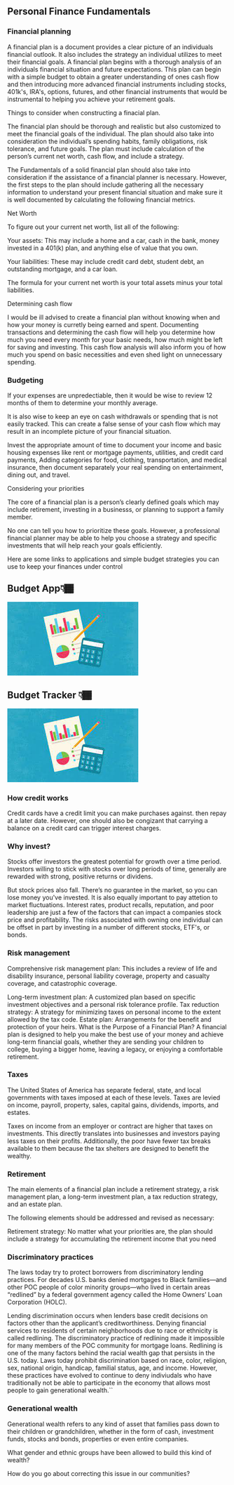 ## Personal Finance Fundamentals

### Financial planning

A financial plan is a document provides a clear picture of an individuals financial outlook. It also includes the strategy an individual utilizes to meet their financial goals. A financial plan begins with a thorough analysis of an individuals financial situation and future expectations. This plan can begin with a simple budget to obtain a greater understanding of ones cash flow and then introducing more advanced financial instruments including stocks, 401k's, IRA's, options, futures, and other financial instruments that would be instrumental to helping you achieve your retirement goals. 

Things to consider when constructing a finacial plan.

The financial plan should be thorough and realistic but also customized to meet the financial goals of the individual. The plan should also take into consideration the individual’s spending habits, family obligations, risk tolerance, and future goals. The plan must include calculation of the person’s current net worth, cash flow, and include a strategy.

The Fundamentals of a solid financial plan should also take into consideration if the assistance of a financial planner is necessary. However, the first steps to the plan should include gathering all the necessary information to understand your present financial situation and make sure it is well documented by calculating the following financial metrics.


Net Worth

To figure out your current net worth, list all of the following:

Your assets: This may include a home and a car, cash in the bank, money invested in a 401(k) plan, and anything else of value that you own.

Your liabilities: These may include credit card debt, student debt, an outstanding mortgage, and a car loan.

The formula for your current net worth is your total assets minus your total liabilities.

Determining cash flow

I would be ill advised to create a financial plan without knowing when and how your money is curretly being earned and spent. Documenting transactions and determining the cash flow will help you determine how much you need every month for your basic needs, how much might be left for saving and investing. This cash flow analysis will also inform you of how much you spend on basic necessities and even shed light on unnecessary spending.

### Budgeting

If your expenses are unpredectiable, then it would be wise to review 12 months of them to determine your monthly average.

It is also wise to keep an eye on cash withdrawals or spending that is not easily tracked. This can create a false sense of your cash flow which may result in an incomplete picture of your financial situation. 

Invest the appropriate amount of time to document your income and basic housing expenses like rent or mortgage payments, utilities, and credit card payments, Adding categories for food, clothing, transportation, and medical insurance, then document separately your real spending on entertainment, dining out, and travel.

Considering your priorities

The core of a financial plan is a person’s clearly defined goals which may include retirement, investing in a businesss, or planning to support a family member.

No one can tell you how to prioritize these goals. However, a professional financial planner may be able to help you choose a strategy and specific investments that will help reach your goals efficiently.

Here are some links to applications and simple budget strategies you can use to keep your finances under control

## Budget App👇🏾
[![Budget](budget.png)](https://mint.intuit.com/)

## Budget Tracker 👇🏾
[![Budget](budget.png)](https://docs.google.com/spreadsheets/d/1M5WJyLnM6D64jBOWWLagiflbzKXj6EsIJpWmTvcpGE0/template/preview)


### How credit works

Credit cards have a credit limit you can make purchases against. then repay at a later date. However, one should also be congizant that carrying a balance on a credit card can trigger interest charges.

### Why invest?

Stocks offer investors the greatest potential for growth over a time period. Investors willing to stick with stocks over long periods of time, generally are rewarded with strong, positive returns or dividens.

But stock prices also fall. There’s no guarantee in the market, so you can lose money you've invested. It is also equally important to pay attetion to market fluctuations. Interest rates, product recalls, reputation, and poor leadership are just a few of the factors that can impact a companies stock price and profitability. The risks associated with owning one individual can be offset in part by investing in a number of different stocks, ETF's, or bonds.


### Risk management

Comprehensive risk management plan: This includes a review of life and disability insurance, personal liability coverage, property and casualty coverage, and catastrophic coverage.

Long-term investment plan: A customized plan based on specific investment objectives and a personal risk tolerance profile.
Tax reduction strategy: A strategy for minimizing taxes on personal income to the extent allowed by the tax code.
Estate plan: Arrangements for the benefit and protection of your heirs.
What is the Purpose of a Financial Plan?
A financial plan is designed to help you make the best use of your money and achieve long-term financial goals, whether they are sending your children to college, buying a bigger home, leaving a legacy, or enjoying a comfortable retirement.

### Taxes

The United States of America has separate federal, state, and local governments with taxes imposed at each of these levels. Taxes are levied on income, payroll, property, sales, capital gains, dividends, imports, and estates. 

Taxes on income from an employer or contract are higher that taxes on investments. This directly translates into businesses and investors paying less taxes on their profits. Additionally, the poor have fewer tax breaks available to them because the tax shelters are designed to benefit the wealthy.

### Retirement

The main elements of a financial plan include a retirement strategy, a risk management plan, a long-term investment plan, a tax reduction strategy, and an estate plan.


The following elements should be addressed and revised as necessary:

Retirement strategy: No matter what your priorities are, the plan should include a strategy for accumulating the retirement income that you need

### Discriminatory practices

The laws today try to protect borrowers from discriminatory lending practices. For decades U.S. banks denied mortgages to Black families—and other POC people of color minority groups—who lived in certain areas “redlined” by a federal government agency called the Home Owners’ Loan Corporation (HOLC).

Lending discrimination occurs when lenders base credit decisions on factors other than the applicant’s creditworthiness. Denying financial services to residents of certain neighborhoods due to race or ethnicity is called redlining.
The discriminatory practice of redlining made it impossible for many members of the POC community for mortgage loans. Redlining is one of the many factors behind the racial wealth gap that persists in the U.S. today. Laws today prohibit discrimination based on race, color, religion, sex, national origin, handicap, familial status, age, and income. However, these practices have evolved to continue to deny indiviudals who have traditionally not be able to participate in the economy that allows most people to gain generational wealth.``

### Generational wealth

Generational wealth refers to any kind of asset that families pass down to their children or grandchildren, whether in the form of cash, investment funds, stocks and bonds, properties or even entire companies.

What gender and ethnic groups have been allowed to build this kind of wealth?

How do you go about correcting this issue in our communities?
